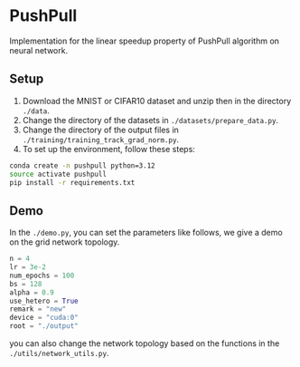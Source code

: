 # PushPull
Implementation for the linear speedup property of PushPull algorithm on neural network.

## Setup

1. Download the MNIST or CIFAR10 dataset and unzip then in the directory `./data`.
2. Change the directory of the datasets in `./datasets/prepare_data.py`.
3. Change the directory of the output files in `./training/training_track_grad_norm.py`.
4. To set up the environment, follow these steps:
```bash
conda create -n pushpull python=3.12
source activate pushpull
pip install -r requirements.txt
```

## Demo

In the `./demo.py`, you can set the parameters like follows, we give a demo on the grid network topology.
```python
n = 4
lr = 3e-2
num_epochs = 100
bs = 128
alpha = 0.9
use_hetero = True
remark = "new"
device = "cuda:0"
root = "./output"
```
you can also change the network topology based on the functions in the `./utils/network_utils.py`.